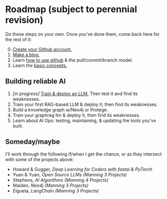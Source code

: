 # Roadmap (subject to perennial revision)

Do these steps on your own. Once you've done them, come back here for the rest of it:

0. [Create your Github account.](https://github.com/)
1. [Make a blog.](/makeablog.md)
2. Learn [how to use github](https://www.freecodecamp.org/news/guide-to-git-github-for-beginners-and-experienced-devs/) & the pull/commit/branch model.
3. Learn the [basic concepts.](/basiconcepts.md)

## Building reliable AI

1. *[in progress]* [Train & deploy an LLM.](/simpleLLM.md) Then test it and find its weaknesses.
2. Train your first RAG-based LLM & deploy it; then find its weaknesses.
3. Build a knowledge graph w/Neo4j or Protege.
4. Train your graphrag llm & deploy it, then find its weaknesses.
5. Learn about AI Ops: testing, maintaining, & updating the tools you've built.

## Someday/maybe ##

I'll work through the following if/when I get the chance, or as they intersect with some of the projects above:

- Howard & Gugger, *Deep Learning for Coders with fastai & PyTorch*
- Yuan & Yuan, *Open Source LLMs (Manning 3 Projects)*
- Stephens, *AI Algorithms (Manning 4 Projects)*
- Maiden, *Neo4j (Manning 3 Projects)*
- Elgueta, *LangChain (Manning 3 Projects)*